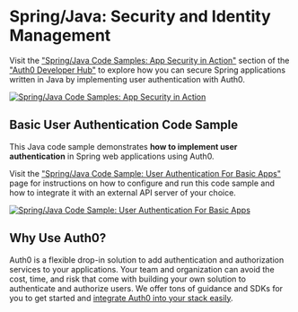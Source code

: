 # Spring/Java: Security and Identity Management

Visit the ["Spring/Java Code Samples: App Security in Action"](https://auth0.com/developers/hub/code-samples/web-app/spring-java) section of the ["Auth0 Developer Hub"](https://auth0.com/developers/hub) to explore how you can secure Spring applications written in Java by implementing user authentication with Auth0.

[![Spring/Java Code Samples: App Security in Action](https://cdn.auth0.com/blog/hub/code-samples/web-app/spring-java.png)](https://auth0.com/developers/hub/code-samples/web-app/spring-java)
  
## Basic User Authentication Code Sample

This Java code sample demonstrates **how to implement user authentication** in Spring web applications using Auth0.

Visit the ["Spring/Java Code Sample: User Authentication For Basic Apps"](https://auth0.com/developers/hub/code-samples/web-app/spring-java/basic-authentication) page for instructions on how to configure and run this code sample and how to integrate it with an external API server of your choice.

[![Spring/Java Code Sample: User Authentication For Basic Apps](https://cdn.auth0.com/blog/hub/code-samples/web-app/spring-java/basic-authentication.png)](https://auth0.com/developers/hub/code-samples/web-app/spring-java/basic-authentication)



## Why Use Auth0?

Auth0 is a flexible drop-in solution to add authentication and authorization services to your applications. Your team and organization can avoid the cost, time, and risk that come with building your own solution to authenticate and authorize users. We offer tons of guidance and SDKs for you to get started and [integrate Auth0 into your stack easily](https://auth0.com/developers/hub/code-samples/full-stack).